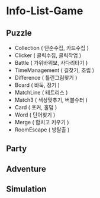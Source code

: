 # Info-List-Game

## Puzzle
- Collection ( 단순수집, 카드수집 )
- Clicker ( 클릭수집, 클릭작업 )
- Battle ( 가위바위보, 사다리타기 )
- TimeManagement ( 길찾기, 조립 )
- Difference ( 틀린그림찾기 )
- Board ( 바둑, 장기 )
- MatchLine ( 테트리스 )
- Match3 ( 색상맞추기, 버블슈터 )
- Card ( 포커, 홀덤 )
- Word ( 단어찾기 )
- Merge ( 합치고 키우기 )
- RoomEscape ( 방탈출 )

## Party

## Adventure

## Simulation

##
